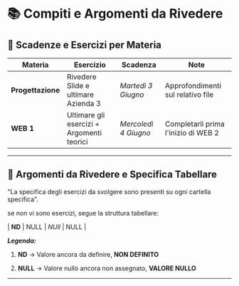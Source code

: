 # 📚 Compiti e Argomenti da Rivedere

## 📅 Scadenze e Esercizi per Materia

| Materia        | Esercizio                          | Scadenza             | Note                         |
|----------------|------------------------------------|----------------------|------------------------------|
| **Progettazione**| Rivedere Slide e ultimare Azienda 3| *Martedì 3 Giugno* | Approfondimenti sul relativo file |
| **WEB 1**      | Ultimare gli esercizi + Argomenti teorici |*Mercoledì 4 Giugno* | Completarli prima l'inizio di WEB 2|

---

## 🔁 Argomenti da Rivedere e Specifica Tabellare

"La specifica degli esercizi da svolgere sono presenti su ogni cartella specifica".

se non vi sono esercizi, segue la struttura tabellare:

| **ND**         | NULL                               | *NUll*               | NULL                         |


***Legenda:***

1. **ND** -> Valore ancora da definire, **NON DEFINITO**

2. **NULL** -> Valore nullo ancora non assegnato, **VALORE NULLO**

---


